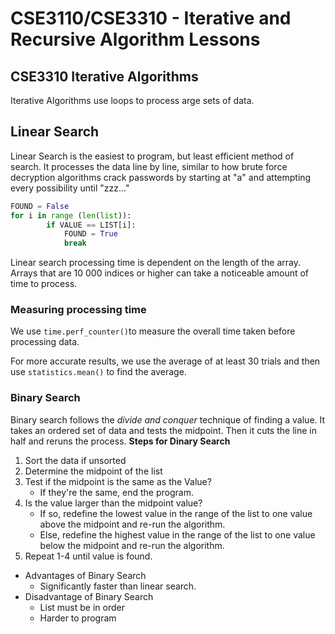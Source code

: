 # CSE3110/CSE3310 - Iterative and Recursive Algorithm Lessons

## CSE3310 Iterative Algorithms
Iterative Algorithms use loops to process arge sets of data.

## Linear Search

Linear Search is the easiest to program, but least efficient method of search. It processes the data line by line, similar to how brute force decryption algorithms crack passwords by starting at "a" and attempting every possibility until "zzz..."

```python
FOUND = False
for i in range (len(list)):
        if VALUE == LIST[i]:
            FOUND = True
            break
```

Linear search processing time is dependent on the length of the array. Arrays that are 10 000 indices or higher can take a noticeable amount of time to process.

### Measuring processing time
We use  ```time.perf_counter()```to measure the overall time taken before processing data.

For more accurate results, we use the average of at least 30 trials and then use ```statistics.mean()``` to find the average.

### Binary Search
Binary search follows the _divide and conquer_ technique of finding a value. It takes an ordered set of data and tests the midpoint. Then it cuts the line in half and reruns the process.
__Steps for Dinary Search__
1. Sort the data if unsorted
2. Determine the midpoint of the list
3. Test if the midpoint is the same as the Value?
   * If they're the same, end the program.
4. Is the value larger than the midpoint value?
   * If so, redefine the lowest value in the range of the list to one value above the midpoint and re-run the algorithm.
   * Else, redefine the highest value in the range of the list to one value below the midpoint and re-run the algorithm.
5. Repeat 1-4 until value is found.

* Advantages of Binary Search
    * Significantly faster than linear search.
* Disadvantage of Binary Search
    * List must be in order
    * Harder to program

